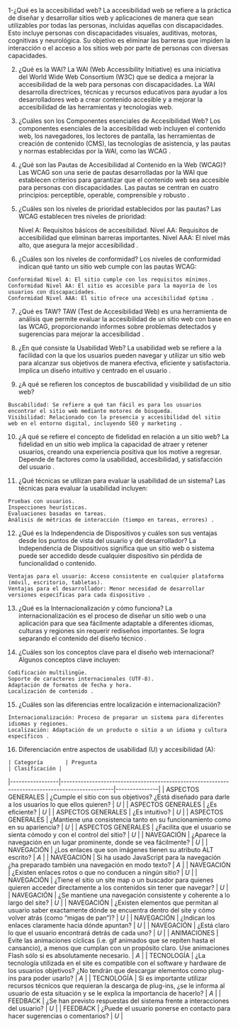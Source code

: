 1-¿Qué es la accesibilidad web?
   La accesibilidad web se refiere a la práctica de diseñar y desarrollar sitios web y aplicaciones de manera que sean utilizables por todas las personas, incluidas aquellas con discapacidades. Esto incluye personas con discapacidades visuales, auditivas, motoras, cognitivas y neurológica. Su objetivo es  eliminar las barreras que impiden la interacción o el acceso a los sitios web por parte de personas con diversas capacidades.

2. ¿Qué es la WAI?
    La WAI (Web Accessibility Initiative) es una iniciativa del World Wide Web Consortium (W3C) que se dedica a mejorar la accesibilidad de la web para personas con discapacidades. La WAI desarrolla directrices, técnicas y recursos educativos para ayudar a los desarrolladores web a crear contenido accesible y a mejorar la accesibilidad de las herramientas y tecnologías web.

3.  ¿Cuáles son los Componentes esenciales de Accesibilidad Web?
    Los componentes esenciales de la accesibilidad web incluyen el contenido web, los navegadores, los lectores de pantalla, las herramientas de creación de contenido (CMS), las tecnologías de asistencia, y las pautas y normas establecidas por la WAI, como las WCAG .

4.  ¿Qué son las Pautas de Accesibilidad al Contenido en la Web (WCAG)? 
    Las WCAG son una serie de pautas desarrolladas por la WAI que establecen criterios para garantizar que el contenido web sea accesible para personas con discapacidades. Las pautas se centran en cuatro principios: perceptible, operable, comprensible y robusto .

5.  ¿Cuáles son los niveles de prioridad establecidos por las pautas? Las WCAG establecen tres niveles de prioridad:

    Nivel A: Requisitos básicos de accesibilidad.
    Nivel AA: Requisitos de accesibilidad que eliminan barreras importantes.
    Nivel AAA: El nivel más alto, que asegura la mejor accesibilidad .
6.    ¿Cuáles son los niveles de conformidad? 
    Los niveles de conformidad indican qué tanto un sitio web cumple con las pautas WCAG:

    Conformidad Nivel A: El sitio cumple con los requisitos mínimos.
    Conformidad Nivel AA: El sitio es accesible para la mayoría de los usuarios con discapacidades.
    Conformidad Nivel AAA: El sitio ofrece una accesibilidad óptima .
7.  ¿Qué es TAW? 
    TAW (Test de Accesibilidad Web) es una herramienta de análisis que permite evaluar la accesibilidad de un sitio web con base en las WCAG, proporcionando informes  sobre problemas detectados y sugerencias para mejorar la accesibilidad .

8.    ¿En qué consiste la Usabilidad Web?
    La usabilidad web se refiere a la facilidad con la que los usuarios pueden navegar y utilizar un sitio web para alcanzar sus objetivos de manera efectiva, eficiente y satisfactoria. Implica un diseño intuitivo y centrado en el usuario .

9.    ¿A qué se refieren los conceptos de buscabilidad y visibilidad de un sitio web?

    Buscabilidad: Se refiere a qué tan fácil es para los usuarios encontrar el sitio web mediante motores de búsqueda.
    Visibilidad: Relacionado con la presencia y accesibilidad del sitio web en el entorno digital, incluyendo SEO y marketing .
10.    ¿A qué se refiere el concepto de fidelidad en relación a un sitio web? 
    La fidelidad en un sitio web implica la capacidad de atraer y retener usuarios, creando una
       experiencia positiva que los motive a regresar. Depende de factores como la usabilidad, accesibilidad, y satisfacción del usuario .

11.    ¿Qué técnicas se utilizan para evaluar la usabilidad de un sistema? Las técnicas para evaluar la usabilidad incluyen:

    Pruebas con usuarios.
    Inspecciones heurísticas.
    Evaluaciones basadas en tareas.
    Análisis de métricas de interacción (tiempo en tareas, errores) .
12.    ¿Qué es la Independencia de Dispositivos y cuáles son sus ventajas desde los puntos de vista del usuario y del desarrollador? 
    La Independencia de Dispositivos significa que un sitio web o sistema puede ser accedido desde cualquier dispositivo sin pérdida de funcionalidad o contenido.

    Ventajas para el usuario: Acceso consistente en cualquier plataforma (móvil, escritorio, tabletas).
    Ventajas para el desarrollador: Menor necesidad de desarrollar versiones específicas para cada dispositivo .
13.    ¿Qué es la Internacionalización y cómo funciona? 
    La internacionalización es el proceso de diseñar un sitio web o una aplicación para que sea fácilmente adaptable a diferentes idiomas, culturas y regiones sin requerir rediseños importantes. Se logra separando el contenido del diseño técnico .

14.    ¿Cuáles son los conceptos clave para el diseño web internacional? 
        Algunos conceptos clave incluyen:

    Codificación multilingüe.
    Soporte de caracteres internacionales (UTF-8).
    Adaptación de formatos de fecha y hora.
    Localización de contenido .
15.    ¿Cuáles son las diferencias entre localización e internacionalización?

    Internacionalización: Proceso de preparar un sistema para diferentes idiomas y regiones.
    Localización: Adaptación de un producto o sitio a un idioma y cultura específicos .
16.    Diferenciación entre aspectos de usabilidad (U) y accesibilidad (A):

    | Categoría       | Pregunta                                                                                       | Clasificación |
|-----------------|------------------------------------------------------------------------------------------------|---------------|
| ASPECTOS GENERALES | ¿Cumple el sitio con sus objetivos? ¿Está diseñado para darle a los usuarios lo que ellos quieren? | *U*           |
| ASPECTOS GENERALES | ¿Es eficiente?                                                                              | *U*           |
| ASPECTOS GENERALES | ¿Es intuitivo?                                                                              | *U*           |
| ASPECTOS GENERALES | ¿Mantiene una consistencia tanto en su funcionamiento como en su apariencia?                | *U*           |
| ASPECTOS GENERALES | ¿Facilita que el usuario se sienta cómodo y con el control del sitio?                       | *U*           |
| NAVEGACIÓN        | ¿Aparece la navegación en un lugar prominente, donde se vea fácilmente?                      | *U*           |
| NAVEGACIÓN        | ¿Los enlaces que son imágenes tienen su atributo ALT escrito?                                | *A*           |
| NAVEGACIÓN        | Si ha usado JavaScript para la navegación ¿ha preparado también una navegación en modo texto? | *A*           |
| NAVEGACIÓN        | ¿Existen enlaces rotos o que no conducen a ningún sitio?                                     | *U*           |
| NAVEGACIÓN        | ¿Tiene el sitio un site map o un buscador para quienes quieren acceder directamente a los contenidos sin tener que navegar? | *U* |
| NAVEGACIÓN        | ¿Se mantiene una navegación consistente y coherente a lo largo del site?                     | *U*           |
| NAVEGACIÓN        | ¿Existen elementos que permitan al usuario saber exactamente dónde se encuentra dentro del site y cómo volver atrás (como “migas de pan”)? | *U* |
| NAVEGACIÓN        | ¿Indican los enlaces claramente hacia dónde apuntan?                                         | *U*           |
| NAVEGACIÓN        | ¿Está claro lo que el usuario encontrará detrás de cada uno?                                 | *U*           |
| ANIMACIONES       | Evite las animaciones cíclicas (i.e. gif animados que se repiten hasta el cansancio), a menos que cumplan con un propósito claro. Use animaciones Flash sólo si es absolutamente necesario. | *A* |
| TECNOLOGÍA        | ¿La tecnología utilizada en el site es compatible con el software y hardware de los usuarios objetivos? ¿No tendrán que descargar elementos como plug-ins para poder usarlo? | *A* |
| TECNOLOGÍA        | Si es importante utilizar recursos técnicos que requieran la descarga de plug-ins, ¿se le informa al usuario de esta situación y se le explica la importancia de hacerlo? | *A* |
| FEEDBACK          | ¿Se han previsto respuestas del sistema frente a interacciones del usuario?                  | *U*           |
| FEEDBACK          | ¿Puede el usuario ponerse en contacto para hacer sugerencias o comentarios?                  | *U*           |